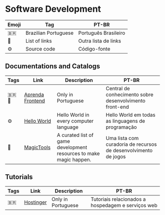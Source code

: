 # Software Development

| Emoji | Tag | PT-BR |
|-|-|-|
| 🇧🇷 | Brazilian Portuguese | Português Brasileiro |
| 📑 | List of links | Outra lista de links |
| ⚙️ | Source code | Código-fonte |

## Documentations and Catalogs

| Tags | Link | Description | PT-BR |
|-|-|-|-|
| 🇧🇷📑 | [Aprenda Frontend](https://github.com/kvnol/aprenda-frontend) | Only in Portuguese | Central de conhecimento sobre desenvolvimento front-end |
| ⚙️ | [Hello World](https://github.com/leachim6/hello-world) | Hello World in every computer language | Hello World em todas as linguagens de programação |
| 📑 | [MagicTools](https://github.com/ellisonleao/magictools) | A curated list of game development resources to make magic happen. | Uma lista com curadoria de recursos de desenvolvimento de jogos |

## Tutorials

| Tags | Link | Description | PT-BR |
|-|-|-|-|
| 🇧🇷 | [Hostinger](https://www.hostinger.com.br/tutoriais) | Only in Portuguese | Tutoriais relacionados a hospedagem e serviços web |